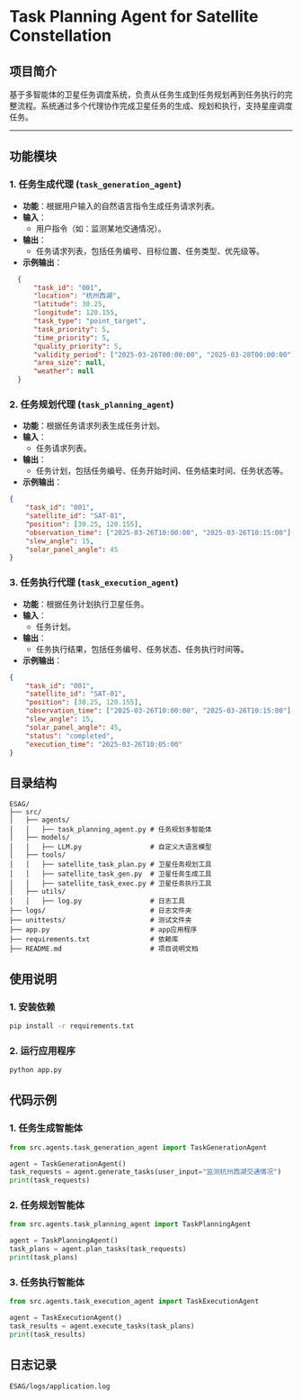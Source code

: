 # Task Planning Agent for Satellite Constellation

## 项目简介
基于多智能体的卫星任务调度系统，负责从任务生成到任务规划再到任务执行的完整流程。系统通过多个代理协作完成卫星任务的生成、规划和执行，支持星座调度任务。

---

## 功能模块

### 1. **任务生成代理 (`task_generation_agent`)**
- **功能**：根据用户输入的自然语言指令生成任务请求列表。
- **输入**：
  - 用户指令（如：监测某地交通情况）。
- **输出**：
  - 任务请求列表，包括任务编号、目标位置、任务类型、优先级等。
- **示例输出**：
  
```json
  {
      "task_id": "001",
      "location": "杭州西湖",
      "latitude": 30.25,
      "longitude": 120.155,
      "task_type": "point_target",
      "task_priority": 5,
      "time_priority": 5,
      "quality_priority": 5,
      "validity_period": ["2025-03-26T00:00:00", "2025-03-28T00:00:00"],
      "area_size": null,
      "weather": null
  }
```

### 2. **任务规划代理 (`task_planning_agent`)**
- **功能**：根据任务请求列表生成任务计划。
- **输入**：
  - 任务请求列表。
- **输出**：
  - 任务计划，包括任务编号、任务开始时间、任务结束时间、任务状态等。
- **示例输出**：
  
```json
{
    "task_id": "001",
    "satellite_id": "SAT-01",
    "position": [30.25, 120.155],
    "observation_time": ["2025-03-26T10:00:00", "2025-03-26T10:15:00"],
    "slew_angle": 15,
    "solar_panel_angle": 45
}

```

### 3. **任务执行代理 (`task_execution_agent`)**
- **功能**：根据任务计划执行卫星任务。
- **输入**：
  - 任务计划。
- **输出**：
  - 任务执行结果，包括任务编号、任务状态、任务执行时间等。
- **示例输出**：
```json
{
    "task_id": "001",
    "satellite_id": "SAT-01",
    "position": [30.25, 120.155],
    "observation_time": ["2025-03-26T10:00:00", "2025-03-26T10:15:00"],
    "slew_angle": 15,
    "solar_panel_angle": 45,
    "status": "completed",
    "execution_time": "2025-03-26T10:05:00"
}
```


##  目录结构
```
ESAG/
├── src/
│   ├── agents/
│   │   ├── task_planning_agent.py # 任务规划多智能体
│   ├── models/
│   │   ├── LLM.py                 # 自定义大语言模型
│   ├── tools/
│   │   ├── satellite_task_plan.py # 卫星任务规划工具
│   │   ├── satellite_task_gen.py  # 卫星任务生成工具
│   │   ├── satellite_task_exec.py # 卫星任务执行工具
│   ├── utils/
│   │   ├── log.py                 # 日志工具
├── logs/                          # 日志文件夹
├── unittests/                     # 测试文件夹
├── app.py                         # app应用程序
├── requirements.txt               # 依赖库
├── README.md                      # 项目说明文档

```

## 使用说明

### 1. **安装依赖**
```bash
pip install -r requirements.txt
```

### 2. **运行应用程序**


```python
python app.py
```

## 代码示例

### 1. **任务生成智能体**
```python
from src.agents.task_generation_agent import TaskGenerationAgent

agent = TaskGenerationAgent()
task_requests = agent.generate_tasks(user_input="监测杭州西湖交通情况")
print(task_requests)
```

### 2. **任务规划智能体**
```python
from src.agents.task_planning_agent import TaskPlanningAgent

agent = TaskPlanningAgent()
task_plans = agent.plan_tasks(task_requests)
print(task_plans)
```

### 3. **任务执行智能体**
```python
from src.agents.task_execution_agent import TaskExecutionAgent

agent = TaskExecutionAgent()
task_results = agent.execute_tasks(task_plans)
print(task_results)
```


## 日志记录
```
ESAG/logs/application.log
```